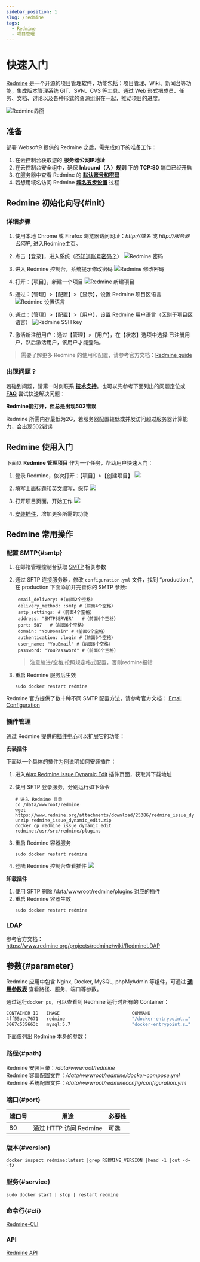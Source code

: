 ```yaml
---
sidebar_position: 1
slug: /redmine
tags:
  - Redmine
  - 项目管理
---
```


# 快速入门

[Redmine](https://www.redmine.org/) 是一个开源的项目管理软件，功能包括：项目管理、Wiki、新闻台等功能，集成版本管理系统 GIT、SVN、CVS 等工具。通过 Web 形式把成员、任务、文档、讨论以及各种形式的资源组织在一起，推动项目的进度。

![Redmine界面](https://libs.websoft9.com/Websoft9/DocsPicture/zh/redmine/redmine-gui-websoft9.jpg)

## 准备

部署 Websoft9 提供的 Redmine 之后，需完成如下的准备工作：

1. 在云控制台获取您的 **服务器公网IP地址** 
2. 在云控制台安全组中，确保 **Inbound（入）规则** 下的 **TCP:80** 端口已经开启
3. 在服务器中查看 Redmine 的 **[默认账号和密码](./user/credentials)**  
4. 若想用域名访问  Redmine **[域名五步设置](./administrator/domain_step)** 过程


## Redmine 初始化向导{#init}

### 详细步骤

1. 使用本地 Chrome 或 Firefox 浏览器访问网址：*http://域名* 或 *http://服务器公网IP*, 进入Redmine主页。

2. 点击【登录】，进入系统（[不知道账号密码？](./user/credentials)）
   ![Redmine 密码](https://libs.websoft9.com/Websoft9/DocsPicture/zh/redmine/redmine-login-websoft9.png)

3. 进入 Redmine 控制台，系统提示修改密码 
   ![Redmine 修改密码](https://libs.websoft9.com/Websoft9/DocsPicture/zh/redmine/redmine-resetpwf-websoft9.png)

4. 打开：【项目】，新建一个项目
   ![Redmine 新建项目](https://libs.websoft9.com/Websoft9/DocsPicture/zh/redmine/redmine-createproject-websoft9.png)

5. 通过：【管理】>【配置】>【显示】，设置 Redmine 项目区语言
   ![Redmine 设置语言](https://libs.websoft9.com/Websoft9/DocsPicture/zh/redmine/redmine-language-websoft9.png)

6. 通过：【管理】>【配置】>【用户】，设置 Redmine 用户语言（区别于项目区语言）
   ![Redmine SSH key](https://libs.websoft9.com/Websoft9/DocsPicture/en/redmine/redmine-userlanguage-websoft9.png)
   
7. 激活新注册用户：通过【管理】>【用户】，在【状态】选项中选择 已注册用户，然后激活用户，该用户才能登陆。

> 需要了解更多 Redmine 的使用和配置，请参考官方文档：[Redmine guide](https://www.redmine.org/projects/redmine/wiki/Guide)

### 出现问题？

若碰到问题，请第一时刻联系 **[技术支持](./helpdesk)**。也可以先参考下面列出的问题定位或  **[FAQ](./faq#setup)** 尝试快速解决问题：

**Redmine能打开，但总是出现502错误**

Redmine 所需内存最低为2G，若服务器配置较低或并发访问超过服务器计算能力，会出现502错误

## Redmine 使用入门

下面以 **Redmine 管理项目** 作为一个任务，帮助用户快速入门：

1. 登录 Redmine，依次打开：【项目】>【创建项目】
   ![](https://libs.websoft9.com/Websoft9/DocsPicture/zh/redmine/redmine-createproject001-websoft9.png)

2. 填写上面标题和英文缩写，保存
   ![](https://libs.websoft9.com/Websoft9/DocsPicture/zh/redmine/redmine-createproject002-websoft9.png)

3. 打开项目页面，开始工作
   ![](https://libs.websoft9.com/Websoft9/DocsPicture/zh/redmine/redmine-createproject003-websoft9.png)

4. [安装插件](#plugin)，增加更多所需的功能

## Redmine 常用操作

### 配置 SMTP{#smtp}

1. 在邮箱管理控制台获取 [SMTP](./automation/smtp) 相关参数

2. 通过 SFTP 连接服务器，修改 `configuration.yml` 文件，找到 “production:”, 在 production 下面添加并完善你的 SMTP 参数:  
   ```
    email_delivery: #(前面2个空格）
    delivery_method: :smtp #（前面4个空格）
    smtp_settings: #（前面4个空格）
    address: "SMTPSERVER"	#（前面6个空格）
    port: 587	#（前面6个空格）
    domain: "YouDomain"	#（前面6个空格）
    authentication: :login #（前面6个空格）
    user_name: "YouEmail" #（前面6个空格）
    password: "YouPassword" #（前面6个空格）
    ```
    > 注意缩进/空格,按照规定格式配置，否则redmine报错

3. 重启 Redmine 服务后生效
   ```
   sudo docker restart redmine
   ```

Redmine 官方提供了数十种不同 SMTP 配置方法，请参考官方文档： [Email Configuration](https://www.redmine.org/projects/redmine/wiki/EmailConfiguration)

### 插件管理

通过 Redmine 提供的[插件中心](https://www.redmine.org/plugins)可以扩展它的功能：

**安装插件**

下面以一个具体的插件为例说明如何安装插件：  

1. 进入[Ajax Redmine Issue Dynamic Edit](https://www.redmine.org/plugins/redmine_issue_dynamic_edit) 插件页面，获取其下载地址

2. 使用 SFTP 登录服务，分别运行如下命令
   ```
   # 进入 Redmine 目录
   cd /data/wwwroot/redmine
   wget https://www.redmine.org/attachments/download/25386/redmine_issue_dynamic_edit.zip
   unzip redmine_issue_dynamic_edit.zip 
   docker cp redmine_issue_dynamic_edit redmine:/usr/src/redmine/plugins
   ```

3. 重启 Redmine 容器服务
   ```
   sudo docker restart redmine
   ```
   
4. 登陆 Redmine 控制台查看插件
   ![](https://libs.websoft9.com/Websoft9/DocsPicture/zh/redmine/redmine-installplugindy-websoft9.png)

**卸载插件**

1. 使用 SFTP 删除 /data/wwwroot/redmine/plugins 对应的插件
2. 重启 Redmine 容器生效
   ```
   sudo docker restart redmine
   ```

### LDAP

参考官方文档：https://www.redmine.org/projects/redmine/wiki/RedmineLDAP



## 参数{#parameter}

Redmine 应用中包含 Nginx, Docker, MySQL, phpMyAdmin 等组件，可通过 **[通用参数表](./setup/parameter)** 查看路径、服务、端口等参数。  

通过运行`docker ps`，可以查看到 Redmine 运行时所有的 Container：

```bash
CONTAINER ID   IMAGE                           COMMAND                  CREATED              STATUS                PORTS                               NAMES
4ff55aec7671   redmine                         "/docker-entrypoint.…"   11 seconds ago       Up 10 seconds         0.0.0.0:9010->3000/tcp              redmine
3067c535663b   mysql:5.7                       "docker-entrypoint.s…"   About a minute ago   Up 58 seconds         33060/tcp, 0.0.0.0:3309->3306/tcp   redmine-mysql
```


下面仅列出 Redmine 本身的参数：

### 路径{#path}

Redmine 安装目录：*/data/wwwroot/redmine*  
Redmine 容器配置文件：*/data/wwwroot/redmine/docker-compose.yml*  
Redmine 系统配置文件：*/data/wwwroot/redmineconfig/configuration.yml*  

### 端口{#port}

| 端口号 | 用途                                          | 必要性 |
| ------ | --------------------------------------------- | ------ |
| 80   | 通过 HTTP 访问 Redmine | 可选   |

### 版本{#version}

```shell
docker inspect redmine:latest |grep REDMINE_VERSION |head -1 |cut -d= -f2
```

### 服务{#service}

```shell
sudo docker start | stop | restart redmine
```

### 命令行{#cli}

[Redmine-CLI](https://pypi.org/project/Redmine-CLI/)

### API

[Redmine API](https://www.redmine.org/projects/redmine/wiki/Rest_api)

